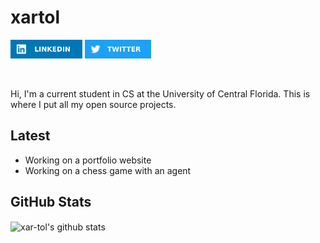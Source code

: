 # xartol

<p><a href="https://www.linkedin.com/in/a-french"><img src="assets/linkedin.svg" height=30 alt="linkedin"></a> <a href="https://www.twitter.com/xar_tol"><img src="assets/twitter.svg" height=30 alt="twitter"></a> </p>
<br>
<p>Hi, I'm a current student in CS at the University of Central Florida. This is where I put all my open source projects.</p>

## Latest
- Working on a portfolio website
- Working on a chess game with an agent

## GitHub Stats
<p> <img align="center" src="https://github-readme-stats.vercel.app/api?username=xar-tol&show_icons=true&include_all_commits=true&count_private=true&theme=tokyonight" alt="xar-tol's github stats" /></p>